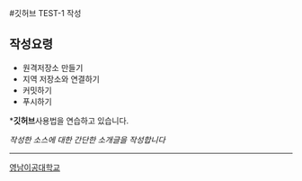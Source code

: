 #깃허브 TEST-1 작성
## 작성요령

- 원격저장소 만들기
- 지역 저장소와 연결하기
- 커밋하기
- 푸시하기

***깃허브**사용법을 연습하고 있습니다.

*작성한 소스에 대한 간단한 소개글을 작성합니다*

---
[영남이공대학교](https://ync.ac.kr/kor/Main.do)

